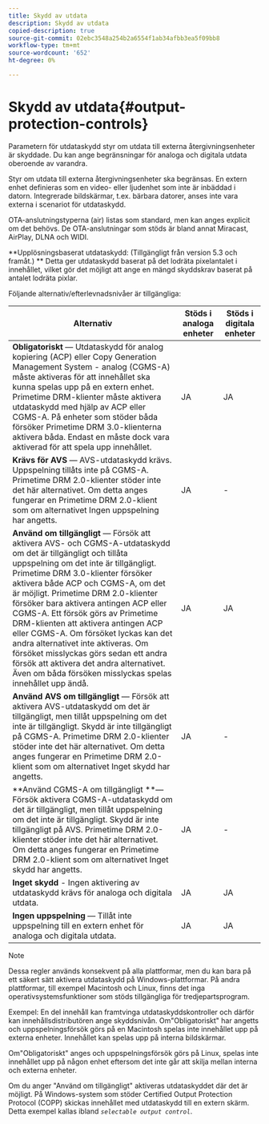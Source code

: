 ```yaml
---
title: Skydd av utdata
description: Skydd av utdata
copied-description: true
source-git-commit: 02ebc3548a254b2a6554f1ab34afbb3ea5f09bb8
workflow-type: tm+mt
source-wordcount: '652'
ht-degree: 0%

---
```


# Skydd av utdata{#output-protection-controls}

Parametern för utdataskydd styr om utdata till externa återgivningsenheter är skyddade. Du kan ange begränsningar för analoga och digitala utdata oberoende av varandra.

Styr om utdata till externa återgivningsenheter ska begränsas. En extern enhet definieras som en video- eller ljudenhet som inte är inbäddad i datorn. Integrerade bildskärmar, t.ex. bärbara datorer, anses inte vara externa i scenariot för utdataskydd.

OTA-anslutningstyperna (air) listas som standard, men kan anges explicit om det behövs. De OTA-anslutningar som stöds är bland annat Miracast, AirPlay, DLNA och WIDI.

**Upplösningsbaserat utdataskydd: (Tillgängligt från version 5.3 och framåt.) ** Detta ger utdataskydd baserat på det lodräta pixelantalet i innehållet, vilket gör det möjligt att ange en mängd skyddskrav baserat på antalet lodräta pixlar.

Följande alternativ/efterlevnadsnivåer är tillgängliga:

| Alternativ | Stöds i analoga enheter | Stöds i digitala enheter |
|---|---|---|
| **Obligatoriskt** — Utdataskydd för analog kopiering (ACP) eller Copy Generation Management System - analog (CGMS-A) måste aktiveras för att innehållet ska kunna spelas upp på en extern enhet. Primetime DRM-klienter måste aktivera utdataskydd med hjälp av ACP eller CGMS-A. På enheter som stöder båda försöker Primetime DRM 3.0-klienterna aktivera båda. Endast en måste dock vara aktiverad för att spela upp innehållet. | JA | JA |
| **Krävs för AVS** — AVS-utdataskydd krävs. Uppspelning tillåts inte på CGMS-A. Primetime DRM 2.0-klienter stöder inte det här alternativet. Om detta anges fungerar en Primetime DRM 2.0-klient som om alternativet Ingen uppspelning har angetts. | JA | - |
| **Använd om tillgängligt** — Försök att aktivera AVS- och CGMS-A-utdataskydd om det är tillgängligt och tillåta uppspelning om det inte är tillgängligt. Primetime DRM 3.0-klienter försöker aktivera både ACP och CGMS-A, om det är möjligt. Primetime DRM 2.0-klienter försöker bara aktivera antingen ACP eller CGMS-A. Ett försök görs av Primetime DRM-klienten att aktivera antingen ACP eller CGMS-A. Om försöket lyckas kan det andra alternativet inte aktiveras. Om försöket misslyckas görs sedan ett andra försök att aktivera det andra alternativet. Även om båda försöken misslyckas spelas innehållet upp ändå. | JA | JA |
| **Använd AVS om tillgängligt** — Försök att aktivera AVS-utdataskydd om det är tillgängligt, men tillåt uppspelning om det inte är tillgängligt. Skydd är inte tillgängligt på CGMS-A. Primetime DRM 2.0-klienter stöder inte det här alternativet. Om detta anges fungerar en Primetime DRM 2.0-klient som om alternativet Inget skydd har angetts. | JA | - |
| **Använd CGMS-A om tillgängligt **— Försök aktivera CGMS-A-utdataskydd om det är tillgängligt, men tillåt uppspelning om det inte är tillgängligt. Skydd är inte tillgängligt på AVS. Primetime DRM 2.0-klienter stöder inte det här alternativet. Om detta anges fungerar en Primetime DRM 2.0-klient som om alternativet Inget skydd har angetts. | JA | - |
| **Inget skydd** - Ingen aktivering av utdataskydd krävs för analoga och digitala utdata. | JA | JA |
| **Ingen uppspelning** — Tillåt inte uppspelning till en extern enhet för analoga och digitala utdata. | JA | JA |

>[!NOTE]
>
>Dessa regler används konsekvent på alla plattformar, men du kan bara på ett säkert sätt aktivera utdataskydd på Windows-plattformar. På andra plattformar, till exempel Macintosh och Linux, finns det inga operativsystemsfunktioner som stöds tillgängliga för tredjepartsprogram.

Exempel: En del innehåll kan framtvinga utdataskyddskontroller och därför kan innehållsdistributören ange skyddsnivån. Om&quot;Obligatoriskt&quot; har angetts och uppspelningsförsök görs på en Macintosh spelas inte innehållet upp på externa enheter. Innehållet kan spelas upp på interna bildskärmar.

Om&quot;Obligatoriskt&quot; anges och uppspelningsförsök görs på Linux, spelas inte innehållet upp på någon enhet eftersom det inte går att skilja mellan interna och externa enheter.

Om du anger &quot;Använd om tillgängligt&quot; aktiveras utdataskyddet där det är möjligt. På Windows-system som stöder Certified Output Protection Protocol (COPP) skickas innehållet med utdataskydd till en extern skärm. Detta exempel kallas ibland *`selectable output control`*.
